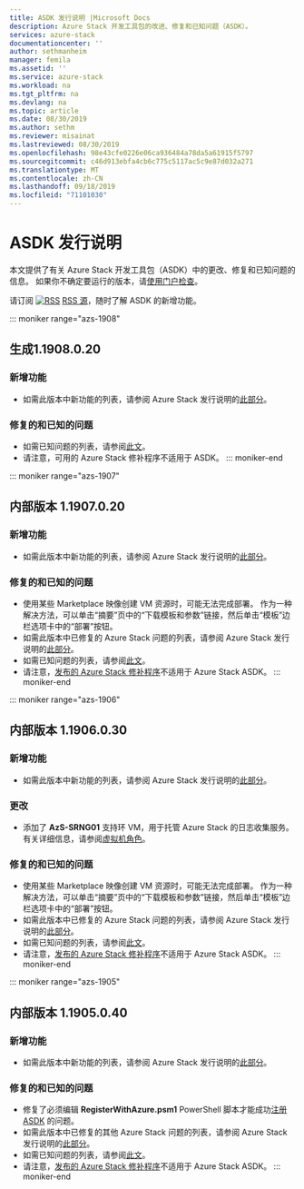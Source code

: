 ```yaml
---
title: ASDK 发行说明 |Microsoft Docs
description: Azure Stack 开发工具包的改进、修复和已知问题（ASDK）。
services: azure-stack
documentationcenter: ''
author: sethmanheim
manager: femila
ms.assetid: ''
ms.service: azure-stack
ms.workload: na
ms.tgt_pltfrm: na
ms.devlang: na
ms.topic: article
ms.date: 08/30/2019
ms.author: sethm
ms.reviewer: misainat
ms.lastreviewed: 08/30/2019
ms.openlocfilehash: 98e43cfe0226e06ca936484a78da5a61915f5797
ms.sourcegitcommit: c46d913ebfa4cb6c775c5117ac5c9e87d032a271
ms.translationtype: MT
ms.contentlocale: zh-CN
ms.lasthandoff: 09/18/2019
ms.locfileid: "71101030"
---
```

# <a name="asdk-release-notes"></a>ASDK 发行说明

本文提供了有关 Azure Stack 开发工具包（ASDK）中的更改、修复和已知问题的信息。 如果你不确定要运行的版本，请[使用门户检查](../operator/azure-stack-updates.md)。

请订阅 [![RSS](./media/asdk-release-notes/feed-icon-14x14.png)](https://docs.microsoft.com/api/search/rss?search=Azure+Stack+Development+Kit+release+notes&locale=en-us#) [RSS 源](https://docs.microsoft.com/api/search/rss?search=Azure+Stack+Development+Kit+release+notes&locale=en-us#)，随时了解 ASDK 的新增功能。

::: moniker range="azs-1908"
## <a name="build-11908020"></a>生成1.1908.0.20

### <a name="new-features"></a>新增功能

- 如需此版本中新功能的列表，请参阅 Azure Stack 发行说明的[此部分](/azure-stack/operator/release-notes?view=azs-1908#whats-new-1908)。

<!-- ### Changes -->

### <a name="fixed-and-known-issues"></a>修复的和已知的问题

<!-- - For a list of Azure Stack issues fixed in this release, see [this section](/azure-stack/operator/release-notes?view=azs-1908#fixes-1908) of the Azure Stack release notes. -->
- 如需已知问题的列表，请参阅[此文](/azure-stack/operator/known-issues?view=azs-1908)。
- 请注意，可用的 Azure Stack 修补程序不适用于 ASDK。
::: moniker-end

::: moniker range="azs-1907"
## <a name="build-11907020"></a>内部版本 1.1907.0.20

### <a name="new-features"></a>新增功能

- 如需此版本中新功能的列表，请参阅 Azure Stack 发行说明的[此部分](/azure-stack/operator/release-notes?view=azs-1907#whats-in-this-update-1907)。

<!-- ### Changes -->

### <a name="fixed-and-known-issues"></a>修复的和已知的问题

- 使用某些 Marketplace 映像创建 VM 资源时，可能无法完成部署。 作为一种解决方法，可以单击“摘要”页中的“下载模板和参数”链接，然后单击“模板”边栏选项卡中的“部署”按钮。
- 如需此版本中已修复的 Azure Stack 问题的列表，请参阅 Azure Stack 发行说明的[此部分](/azure-stack/operator/release-notes?view=azs-1907#fixes-1907)。
- 如需已知问题的列表，请参阅[此文](/azure-stack/operator/known-issues?view=azs-1907)。
- 请注意，[发布的 Azure Stack 修补程序](/azure-stack/operator/release-notes?view=azs-1907#hotfixes-1907)不适用于 Azure Stack ASDK。
::: moniker-end

::: moniker range="azs-1906"
## <a name="build-11906030"></a>内部版本 1.1906.0.30

### <a name="new-features"></a>新增功能

- 如需此版本中新功能的列表，请参阅 Azure Stack 发行说明的[此部分](/azure-stack/operator/release-notes?view=azs-1906#whats-in-this-update-1906)。

### <a name="changes"></a>更改

- 添加了 **AzS-SRNG01** 支持环 VM，用于托管 Azure Stack 的日志收集服务。 有关详细信息，请参阅[虚拟机角色](asdk-architecture.md)。

### <a name="fixed-and-known-issues"></a>修复的和已知的问题

- 使用某些 Marketplace 映像创建 VM 资源时，可能无法完成部署。 作为一种解决方法，可以单击“摘要”页中的“下载模板和参数”链接，然后单击“模板”边栏选项卡中的“部署”按钮。
- 如需此版本中已修复的 Azure Stack 问题的列表，请参阅 Azure Stack 发行说明的[此部分](/azure-stack/operator/release-notes?view=azs-1906#fixes-1906)。
- 如需已知问题的列表，请参阅[此文](/azure-stack/operator/known-issues?view=azs-1906)。
- 请注意，[发布的 Azure Stack 修补程序](/azure-stack/operator/release-notes?view=azs-1906#hotfixes-1906)不适用于 Azure Stack ASDK。
::: moniker-end

::: moniker range="azs-1905"
## <a name="build-11905040"></a>内部版本 1.1905.0.40

<!-- ### Changes -->

### <a name="new-features"></a>新增功能

- 如需此版本中新功能的列表，请参阅 Azure Stack 发行说明的[此部分](/azure-stack/operator/release-notes?view=azs-1905#whats-in-this-update-1905)。

### <a name="fixed-and-known-issues"></a>修复的和已知的问题

- 修复了必须编辑 **RegisterWithAzure.psm1** PowerShell 脚本才能成功[注册 ASDK](asdk-register.md) 的问题。
- 如需此版本中已修复的其他 Azure Stack 问题的列表，请参阅 Azure Stack 发行说明的[此部分](/azure-stack/operator/release-notes?view=azs-1905#fixes-1905)。
- 如需已知问题的列表，请参阅[此文](/azure-stack/operator/known-issues?view=azs-1905)。
- 请注意，[发布的 Azure Stack 修补程序](/azure-stack/operator/release-notes?view=azs-1905#hotfixes-1905)不适用于 Azure Stack ASDK。
::: moniker-end
